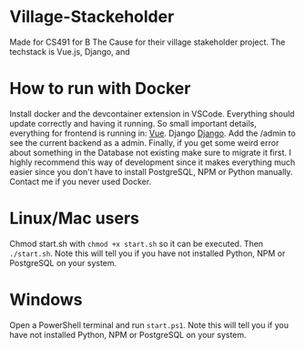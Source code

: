 # Village-Stackeholder
Made for CS491 for B The Cause for their village stakeholder project. The techstack is Vue.js, Django, and 

# How to run with Docker
Install docker and the devcontainer extension in VSCode. Everything should update correctly and having it running.
So small important details, everything for frontend is running in: [Vue](http://localhost:5173). Django [Django](http://localhost:8000). Add the /admin to see the current backend as a admin. Finally, if you get some weird error about something in the Database not existing make sure to migrate it first. I highly recommend this way of development since it makes everything much easier since you don't have to install PostgreSQL, NPM or Python manually. Contact me if you never used Docker.

# Linux/Mac users
Chmod start.sh with ``` chmod +x start.sh ``` so it can be executed. Then ``` ./start.sh ```. Note this will tell you if you have not installed Python, NPM or PostgreSQL on your system.

# Windows
Open a PowerShell terminal and run ``` start.ps1 ```. Note this will tell you if you have not installed Python, NPM or PostgreSQL on your system.
